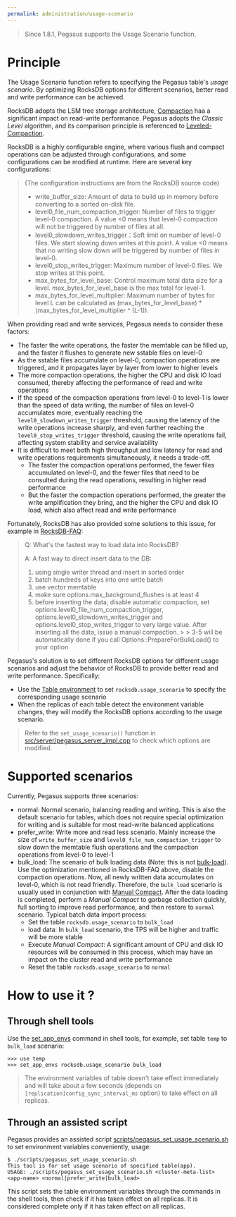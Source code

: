 ```yaml
---
permalink: administration/usage-scenario
---
```


> Since 1.8.1, Pegasus supports the Usage Scenario function.

# Principle

The Usage Scenario function refers to specifying the Pegasus table's _usage scenario_. By optimizing RocksDB options for different scenarios, better read and write performance can be achieved.

RocksDB adopts the LSM tree storage architecture, [Compaction](https://github.com/facebook/rocksdb/wiki/Compaction) haa a significant impact on read-write performance. Pegasus adopts the _Classic Level_ algorithm, and its comparison principle is referenced to [Leveled-Compaction](https://github.com/facebook/rocksdb/wiki/Leveled-Compaction).

RocksDB is a highly configurable engine, where various flush and compact operations can be adjusted through configurations, and some configurations can be modified at runtime. Here are several key configurations:
> (The configuration instructions are from the RocksDB source code)
> * write_buffer_size: Amount of data to build up in memory before converting to a sorted on-disk file.
> * level0_file_num_compaction_trigger: Number of files to trigger level-0 compaction. A value <0 means that level-0 compaction will not be triggered by number of files at all.
> * level0_slowdown_writes_trigger：Soft limit on number of level-0 files. We start slowing down writes at this point. A value <0 means that no writing slow down will be triggered by number of files in level-0.
> * level0_stop_writes_trigger: Maximum number of level-0 files.  We stop writes at this point.
> * max_bytes_for_level_base: Control maximum total data size for a level. max_bytes_for_level_base is the max total for level-1.
> * max_bytes_for_level_multiplier: Maximum number of bytes for level L can be calculated as (max_bytes_for_level_base) * (max_bytes_for_level_multiplier ^ (L-1)).

When providing read and write services, Pegasus needs to consider these factors:
* The faster the write operations, the faster the memtable can be filled up, and the faster it flushes to generate new sstable files on level-0
* As the sstable files accumulate on level-0, compaction operations are triggered, and it propagates layer by layer from lower to higher levels
* The more compaction operations, the higher the CPU and disk IO load consumed, thereby affecting the performance of read and write operations
* If the speed of the compaction operations from level-0 to level-1 is lower than the speed of data writing, the number of files on level-0 accumulates more, eventually reaching the `level0_slowdown_writes_trigger` threshold, causing the latency of the write operations increase sharply, and even further reaching the `level0_stop_writes_trigger` threshold, causing the write operations fail, affecting system stability and service availability
* It is difficult to meet both high throughput and low latency for read and write operations requirements simultaneously, it needs a trade-off.
  * The faster the compaction operations performed, the fewer files accumulated on level-0, and the fewer files that need to be consulted during the read operations, resulting in higher read performance
  * But the faster the compaction operations performed, the greater the write amplification they bring, and the higher the CPU and disk IO load, which also affect read and write performance

Fortunately, RocksDB has also provided some solutions to this issue, for example in [RocksDB-FAQ](https://github.com/facebook/rocksdb/wiki/RocksDB-FAQ):

> Q: What's the fastest way to load data into RocksDB?
>
> A: A fast way to direct insert data to the DB:
>
> 1. using single writer thread and insert in sorted order
> 2. batch hundreds of keys into one write batch
> 3. use vector memtable
> 4. make sure options.max_background_flushes is at least 4
> 5. before inserting the data, disable automatic compaction, set options.level0_file_num_compaction_trigger, options.level0_slowdown_writes_trigger and options.level0_stop_writes_trigger to very large value. After inserting all the data, issue a manual compaction.
     >
     >   3-5 will be automatically done if you call Options::PrepareForBulkLoad() to your option

Pegasus's solution is to set different RocksDB options for different usage scenarios and adjust the behavior of RocksDB to provide better read and write performance. Specifically:
* Use the [Table environment](table-env) to set `rocksdb.usage_scenario` to specify the corresponding usage scenario
* When the replicas of each table detect the environment variable changes, they will modify the RocksDB options according to the usage scenario.
> Refer to the `set_usage_scenario()` function in [src/server/pegasus_server_impl.cpp](https://github.com/apache/incubator-pegasus/blob/master/src/server/pegasus_server_impl.cpp) to check which options are modified.

# Supported scenarios

Currently, Pegasus supports three scenarios:
* normal: Normal scenario, balancing reading and writing. This is also the default scenario for tables, which does not require special optimization for writing and is suitable for most read-write balanced applications
* prefer_write: Write more and read less scenario. Mainly increase the size of `write_buffer_size` and `level0_file_num_compaction_trigger` to slow down the memtable flush operations and the compaction operations from level-0 to level-1
* bulk_load: The scenario of bulk loading data (Note: this is not [bulk-load](https://pegasus.apache.org/zh/2020/02/18/bulk-load-design.html)). Use the optimization mentioned in RocksDB-FAQ above, disable the compaction operations. Now, all newly written data accumulates on level-0, which is not read friendly. Therefore, the `bulk_load` scenario is usually used in conjunction with [Manual Compact](manual-compact). After the data loading is completed, perform a _Manual Compact_ to garbage collection quickly, full sorting to improve read performance, and then restore to `normal` scenario. Typical batch data import process:
    * Set the table `rocksdb.usage_scenario` to `bulk_load`
    * load data: In `bulk_load` scenario, the TPS will be higher and traffic will be more stable
    * Execute _Manual Compact_: A significant amount of CPU and disk IO resources will be consumed in this process, which may have an impact on the cluster read and write performance
    * Reset the table `rocksdb.usage_scenario` to `normal`

# How to use it ?

## Through shell tools

Use the [set_app_envs](/docs/tools/shell/#set_app_envs) command in shell tools, for example, set table `temp` to `bulk_load` scenario:
```
>>> use temp
>>> set_app_envs rocksdb.usage_scenario bulk_load
```

> The environment variables of table doesn't take effect immediately and will take about a few seconds (depends on `[replication]config_sync_interval_ms` option) to take effect on all replicas.

## Through an assisted script

Pegasus provides an assisted script [scripts/pegasus_set_usage_scenario.sh](https://github.com/apache/incubator-pegasus/blob/master/scripts/pegasus_set_usage_scenario.sh) to set environment variables conveniently, usage:
```
$ ./scripts/pegasus_set_usage_scenario.sh
This tool is for set usage scenario of specified table(app).
USAGE: ./scripts/pegasus_set_usage_scenario.sh <cluster-meta-list> <app-name> <normal|prefer_write|bulk_load>
```

This script sets the table environment variables through the commands in the shell tools, then check if it has taken effect on all replicas. It is considered complete only if it has taken effect on all replicas.
